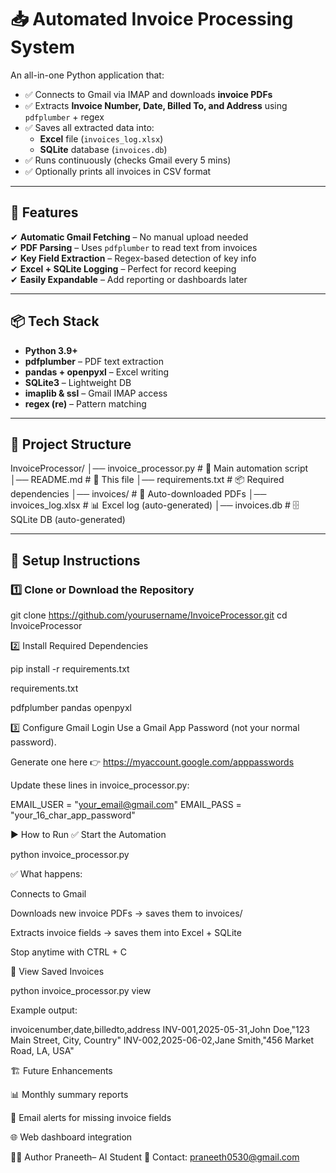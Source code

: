 # 📥 Automated Invoice Processing System

An all-in-one Python application that:
- ✅ Connects to Gmail via IMAP and downloads **invoice PDFs**
- ✅ Extracts **Invoice Number, Date, Billed To, and Address** using `pdfplumber` + regex
- ✅ Saves all extracted data into:
  - **Excel** file (`invoices_log.xlsx`)
  - **SQLite** database (`invoices.db`)
- ✅ Runs continuously (checks Gmail every 5 mins)
- ✅ Optionally prints all invoices in CSV format

---

## 🚀 Features
✔ **Automatic Gmail Fetching** – No manual upload needed  
✔ **PDF Parsing** – Uses `pdfplumber` to read text from invoices  
✔ **Key Field Extraction** – Regex-based detection of key info  
✔ **Excel + SQLite Logging** – Perfect for record keeping  
✔ **Easily Expandable** – Add reporting or dashboards later

---

## 📦 Tech Stack
- **Python 3.9+**
- **pdfplumber** – PDF text extraction
- **pandas + openpyxl** – Excel writing
- **SQLite3** – Lightweight DB
- **imaplib & ssl** – Gmail IMAP access
- **regex (re)** – Pattern matching

---

## 📂 Project Structure

InvoiceProcessor/
│── invoice_processor.py # 🚀 Main automation script
│── README.md # 📘 This file
│── requirements.txt # 📦 Required dependencies
│── invoices/ # 📂 Auto-downloaded PDFs
│── invoices_log.xlsx # 📊 Excel log (auto-generated)
│── invoices.db # 🗄 SQLite DB (auto-generated)


---

## 🔧 Setup Instructions

### 1️⃣ Clone or Download the Repository

git clone https://github.com/yourusername/InvoiceProcessor.git
cd InvoiceProcessor

2️⃣ Install Required Dependencies

pip install -r requirements.txt

requirements.txt

pdfplumber
pandas
openpyxl

3️⃣ Configure Gmail Login
Use a Gmail App Password (not your normal password).

Generate one here 👉 https://myaccount.google.com/apppasswords

Update these lines in invoice_processor.py:

EMAIL_USER = "your_email@gmail.com"
EMAIL_PASS = "your_16_char_app_password"

▶️ How to Run
✅ Start the Automation

python invoice_processor.py

✅ What happens:

Connects to Gmail

Downloads new invoice PDFs → saves them to invoices/

Extracts invoice fields → saves them into Excel + SQLite

Stop anytime with CTRL + C


📄 View Saved Invoices

python invoice_processor.py view

Example output:

invoicenumber,date,billedto,address
INV-001,2025-05-31,John Doe,"123 Main Street, City, Country"
INV-002,2025-06-02,Jane Smith,"456 Market Road, LA, USA"

🏗 Future Enhancements

📊 Monthly summary reports

📧 Email alerts for missing invoice fields

🌐 Web dashboard integration

👨‍💻 Author
Praneeth– AI Student
📧 Contact: praneeth0530@gmail.com